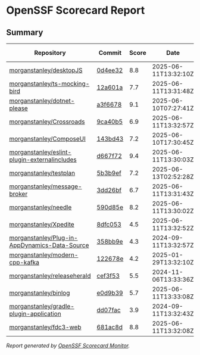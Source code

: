 # OpenSSF Scorecard Report

## Summary

| Repository | Commit | Score | Date | Score Delta | Report | StepSecurity |
| -- | -- | -- | -- | -- | -- | -- |
| [morganstanley/desktopJS](https://github.com/morganstanley/desktopJS) | [0d4ee32](https://github.com/morganstanley/desktopJS/commit/0d4ee32bd109404a641d756020a34449bcee9a67) | 8.8 | 2025-06-11T13:32:10Z | -0.1 / [Details](https://ossf.github.io/scorecard-visualizer/#/projects/github.com/morganstanley/desktopJS/compare/0d4ee32bd109404a641d756020a34449bcee9a67/0d4ee32bd109404a641d756020a34449bcee9a67) | [View](https://ossf.github.io/scorecard-visualizer/#/projects/github.com/morganstanley/desktopJS/commit/0d4ee32bd109404a641d756020a34449bcee9a67) | [Fix it](https://app.stepsecurity.io/securerepo?repo=morganstanley/desktopJS) |
| [morganstanley/ts-mocking-bird](https://github.com/morganstanley/ts-mocking-bird) | [12a601a](https://github.com/morganstanley/ts-mocking-bird/commit/12a601ab691dbc022de3eadbd0effb40f2c896c6) | 7.7 | 2025-06-11T13:31:48Z | -0.1 / [Details](https://ossf.github.io/scorecard-visualizer/#/projects/github.com/morganstanley/ts-mocking-bird/compare/d50ddbb16d0b31c46158f51b5b99a1f3a74123af/12a601ab691dbc022de3eadbd0effb40f2c896c6) | [View](https://ossf.github.io/scorecard-visualizer/#/projects/github.com/morganstanley/ts-mocking-bird/commit/12a601ab691dbc022de3eadbd0effb40f2c896c6) | [Fix it](https://app.stepsecurity.io/securerepo?repo=morganstanley/ts-mocking-bird) |
| [morganstanley/dotnet-please](https://github.com/morganstanley/dotnet-please) | [a3f6678](https://github.com/morganstanley/dotnet-please/commit/a3f66783c018e5bafc8782b9076b7d60bb691fb4) | 9.1 | 2025-06-10T07:27:41Z | 0 / [Details](https://ossf.github.io/scorecard-visualizer/#/projects/github.com/morganstanley/dotnet-please/compare/1522a18e3896623db390c8ceb548703eeb101315/a3f66783c018e5bafc8782b9076b7d60bb691fb4) | [View](https://ossf.github.io/scorecard-visualizer/#/projects/github.com/morganstanley/dotnet-please/commit/a3f66783c018e5bafc8782b9076b7d60bb691fb4) | [Fix it](https://app.stepsecurity.io/securerepo?repo=morganstanley/dotnet-please) |
| [morganstanley/Crossroads](https://github.com/morganstanley/Crossroads) | [9ca40b5](https://github.com/morganstanley/Crossroads/commit/9ca40b53deb90a629d35cab2b4117d1fea5731ce) | 6.9 | 2025-06-11T13:32:57Z | -0.2 / [Details](https://ossf.github.io/scorecard-visualizer/#/projects/github.com/morganstanley/Crossroads/compare/efc2d13f81e0978d1b9742026b5ccc95a05948be/9ca40b53deb90a629d35cab2b4117d1fea5731ce) | [View](https://ossf.github.io/scorecard-visualizer/#/projects/github.com/morganstanley/Crossroads/commit/9ca40b53deb90a629d35cab2b4117d1fea5731ce) | [Fix it](https://app.stepsecurity.io/securerepo?repo=morganstanley/Crossroads) |
| [morganstanley/ComposeUI](https://github.com/morganstanley/ComposeUI) | [143bd43](https://github.com/morganstanley/ComposeUI/commit/143bd43848b7b9608184fc2539163f7c5c75798a) | 7.2 | 2025-06-10T17:30:45Z | 0 / [Details](https://ossf.github.io/scorecard-visualizer/#/projects/github.com/morganstanley/ComposeUI/compare/108fabbdbacd47357611e17318fd1c8678fd2043/143bd43848b7b9608184fc2539163f7c5c75798a) | [View](https://ossf.github.io/scorecard-visualizer/#/projects/github.com/morganstanley/ComposeUI/commit/143bd43848b7b9608184fc2539163f7c5c75798a) | [Fix it](https://app.stepsecurity.io/securerepo?repo=morganstanley/ComposeUI) |
| [morganstanley/eslint-plugin-externalincludes](https://github.com/morganstanley/eslint-plugin-externalincludes) | [d667f72](https://github.com/morganstanley/eslint-plugin-externalincludes/commit/d667f72983ae08381611bddf19722f4a68ca5a9e) | 9.4 | 2025-06-11T13:30:03Z | -0.1 / [Details](https://ossf.github.io/scorecard-visualizer/#/projects/github.com/morganstanley/eslint-plugin-externalincludes/compare/d667f72983ae08381611bddf19722f4a68ca5a9e/d667f72983ae08381611bddf19722f4a68ca5a9e) | [View](https://ossf.github.io/scorecard-visualizer/#/projects/github.com/morganstanley/eslint-plugin-externalincludes/commit/d667f72983ae08381611bddf19722f4a68ca5a9e) | [Fix it](https://app.stepsecurity.io/securerepo?repo=morganstanley/eslint-plugin-externalincludes) |
| [morganstanley/testplan](https://github.com/morganstanley/testplan) | [5b3b9ef](https://github.com/morganstanley/testplan/commit/5b3b9effcb551df00b2609fabdeb88a56ed873d2) | 7.2 | 2025-06-13T02:52:28Z | 0 / [Details](https://ossf.github.io/scorecard-visualizer/#/projects/github.com/morganstanley/testplan/compare/2858627354a4e1a82b4a2e5ed90426b4c589a46e/5b3b9effcb551df00b2609fabdeb88a56ed873d2) | [View](https://ossf.github.io/scorecard-visualizer/#/projects/github.com/morganstanley/testplan/commit/5b3b9effcb551df00b2609fabdeb88a56ed873d2) | [Fix it](https://app.stepsecurity.io/securerepo?repo=morganstanley/testplan) |
| [morganstanley/message-broker](https://github.com/morganstanley/message-broker) | [3dd26bf](https://github.com/morganstanley/message-broker/commit/3dd26bf0d42e1a6e30fdec5b517e79e98cd05541) | 6.7 | 2025-06-11T13:31:43Z | -0.1 / [Details](https://ossf.github.io/scorecard-visualizer/#/projects/github.com/morganstanley/message-broker/compare/3dd26bf0d42e1a6e30fdec5b517e79e98cd05541/3dd26bf0d42e1a6e30fdec5b517e79e98cd05541) | [View](https://ossf.github.io/scorecard-visualizer/#/projects/github.com/morganstanley/message-broker/commit/3dd26bf0d42e1a6e30fdec5b517e79e98cd05541) | [Fix it](https://app.stepsecurity.io/securerepo?repo=morganstanley/message-broker) |
| [morganstanley/needle](https://github.com/morganstanley/needle) | [590d85e](https://github.com/morganstanley/needle/commit/590d85e422ffdab69371346b9fd1bb22eadf2134) | 8.2 | 2025-06-11T13:30:02Z | 0 / [Details](https://ossf.github.io/scorecard-visualizer/#/projects/github.com/morganstanley/needle/compare/590d85e422ffdab69371346b9fd1bb22eadf2134/590d85e422ffdab69371346b9fd1bb22eadf2134) | [View](https://ossf.github.io/scorecard-visualizer/#/projects/github.com/morganstanley/needle/commit/590d85e422ffdab69371346b9fd1bb22eadf2134) | [Fix it](https://app.stepsecurity.io/securerepo?repo=morganstanley/needle) |
| [morganstanley/Xpedite](https://github.com/morganstanley/Xpedite) | [8dfc053](https://github.com/morganstanley/Xpedite/commit/8dfc05354511cadba63ce085c23868df6c0c7cf6) | 4.5 | 2025-06-11T13:32:52Z | 0 / [Details](https://ossf.github.io/scorecard-visualizer/#/projects/github.com/morganstanley/Xpedite/compare/8dfc05354511cadba63ce085c23868df6c0c7cf6/8dfc05354511cadba63ce085c23868df6c0c7cf6) | [View](https://ossf.github.io/scorecard-visualizer/#/projects/github.com/morganstanley/Xpedite/commit/8dfc05354511cadba63ce085c23868df6c0c7cf6) | [Fix it](https://app.stepsecurity.io/securerepo?repo=morganstanley/Xpedite) |
| [morganstanley/Plug-in-AppDynamics-Data-Source](https://github.com/morganstanley/Plug-in-AppDynamics-Data-Source) | [358bb9e](https://github.com/morganstanley/Plug-in-AppDynamics-Data-Source/commit/358bb9ebe57ece961be43b43130789f15a48d5fe) | 4.3 | 2024-09-11T13:32:57Z | 0 / [Details](https://ossf.github.io/scorecard-visualizer/#/projects/github.com/morganstanley/Plug-in-AppDynamics-Data-Source/compare/358bb9ebe57ece961be43b43130789f15a48d5fe/358bb9ebe57ece961be43b43130789f15a48d5fe) | [View](https://ossf.github.io/scorecard-visualizer/#/projects/github.com/morganstanley/Plug-in-AppDynamics-Data-Source/commit/358bb9ebe57ece961be43b43130789f15a48d5fe) | [Fix it](https://app.stepsecurity.io/securerepo?repo=morganstanley/Plug-in-AppDynamics-Data-Source) |
| [morganstanley/modern-cpp-kafka](https://github.com/morganstanley/modern-cpp-kafka) | [122678e](https://github.com/morganstanley/modern-cpp-kafka/commit/122678e881de94721458fd948f38e65366b68689) | 4.2 | 2025-01-29T13:32:10Z | 0 / [Details](https://ossf.github.io/scorecard-visualizer/#/projects/github.com/morganstanley/modern-cpp-kafka/compare/122678e881de94721458fd948f38e65366b68689/122678e881de94721458fd948f38e65366b68689) | [View](https://ossf.github.io/scorecard-visualizer/#/projects/github.com/morganstanley/modern-cpp-kafka/commit/122678e881de94721458fd948f38e65366b68689) | [Fix it](https://app.stepsecurity.io/securerepo?repo=morganstanley/modern-cpp-kafka) |
| [morganstanley/releaseherald](https://github.com/morganstanley/releaseherald) | [cef3f53](https://github.com/morganstanley/releaseherald/commit/cef3f533b03f551ff0b68c7f9856f21008146d5d) | 5.5 | 2024-11-06T13:33:36Z | 0 / [Details](https://ossf.github.io/scorecard-visualizer/#/projects/github.com/morganstanley/releaseherald/compare/cef3f533b03f551ff0b68c7f9856f21008146d5d/cef3f533b03f551ff0b68c7f9856f21008146d5d) | [View](https://ossf.github.io/scorecard-visualizer/#/projects/github.com/morganstanley/releaseherald/commit/cef3f533b03f551ff0b68c7f9856f21008146d5d) | [Fix it](https://app.stepsecurity.io/securerepo?repo=morganstanley/releaseherald) |
| [morganstanley/binlog](https://github.com/morganstanley/binlog) | [e0d9b39](https://github.com/morganstanley/binlog/commit/e0d9b394d16b692f552a87b4e80faaeb84129ccc) | 5.7 | 2025-06-11T13:33:08Z | 0.9 / [Details](https://ossf.github.io/scorecard-visualizer/#/projects/github.com/morganstanley/binlog/compare/3f5bc950d481d768505c3694243bdefaddfbd6b5/e0d9b394d16b692f552a87b4e80faaeb84129ccc) | [View](https://ossf.github.io/scorecard-visualizer/#/projects/github.com/morganstanley/binlog/commit/e0d9b394d16b692f552a87b4e80faaeb84129ccc) | [Fix it](https://app.stepsecurity.io/securerepo?repo=morganstanley/binlog) |
| [morganstanley/gradle-plugin-application](https://github.com/morganstanley/gradle-plugin-application) | [dd07fac](https://github.com/morganstanley/gradle-plugin-application/commit/dd07fac568c260bf17ad7ad0ac7bd9f1263e4ac1) | 3.9 | 2024-09-11T13:32:43Z | 0 / [Details](https://ossf.github.io/scorecard-visualizer/#/projects/github.com/morganstanley/gradle-plugin-application/compare/dd07fac568c260bf17ad7ad0ac7bd9f1263e4ac1/dd07fac568c260bf17ad7ad0ac7bd9f1263e4ac1) | [View](https://ossf.github.io/scorecard-visualizer/#/projects/github.com/morganstanley/gradle-plugin-application/commit/dd07fac568c260bf17ad7ad0ac7bd9f1263e4ac1) | [Fix it](https://app.stepsecurity.io/securerepo?repo=morganstanley/gradle-plugin-application) |
| [morganstanley/fdc3-web](https://github.com/morganstanley/fdc3-web) | [681ac8d](https://github.com/morganstanley/fdc3-web/commit/681ac8d0fe58407d0dad889a5ff085d1a071b028) | 8.8 | 2025-06-11T13:32:08Z | 0 / [Details](https://ossf.github.io/scorecard-visualizer/#/projects/github.com/morganstanley/fdc3-web/compare/e520969482fbc1b1d396d8bd4e7806e8e6ab8d1d/681ac8d0fe58407d0dad889a5ff085d1a071b028) | [View](https://ossf.github.io/scorecard-visualizer/#/projects/github.com/morganstanley/fdc3-web/commit/681ac8d0fe58407d0dad889a5ff085d1a071b028) | [Fix it](https://app.stepsecurity.io/securerepo?repo=morganstanley/fdc3-web) |

_Report generated by [OpenSSF Scorecard Monitor](https://github.com/ossf/scorecard-monitor)._
